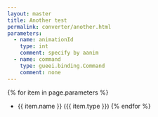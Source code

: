 ```yaml
---
layout: master
title: Another test
permalink: converter/another.html
parameters:
  - name: animationId
    type: int
	comment: specify by aanim
  - name: command
    type: gueei.binding.Command
	comment: none
---
```



{% for item in page.parameters %}
*  {{ item.name }} ({{ item.type }})
{% endfor %}